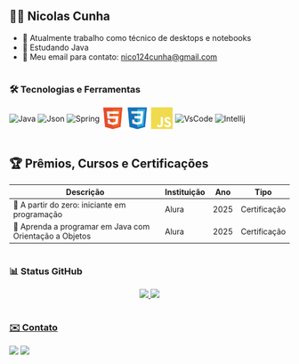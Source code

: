 ## 👨‍💻 Nicolas Cunha

- 🔭 Atualmente trabalho como técnico de desktops e notebooks
- 🌱 Estudando Java
- 💬 Meu email para contato: nico124cunha@gmail.com

#
  
### 🛠️ Tecnologias e Ferramentas
<div style="display: inline_block">
  <img align="center" alt="Java" height="40" width="40" src="https://cdn.jsdelivr.net/gh/devicons/devicon@latest/icons/java/java-original.svg">
  <img align="center" alt="Json" height="40" width="40" src="https://cdn.jsdelivr.net/gh/devicons/devicon@latest/icons/json/json-original.svg" />
  <img align="center" alt="Spring" height="40" width="40" src="https://cdn.jsdelivr.net/gh/devicons/devicon@latest/icons/spring/spring-original.svg" />
  <img align="center" alt="HTML5" height="40" width="40" src="https://raw.githubusercontent.com/devicons/devicon/master/icons/html5/html5-original.svg">
  <img align="center" alt="CSS3" height="40" width="40" src="https://raw.githubusercontent.com/devicons/devicon/master/icons/css3/css3-original.svg">
  <img align="center" alt="JavaScript" height="40" width="40" src="https://raw.githubusercontent.com/devicons/devicon/master/icons/javascript/javascript-plain.svg">
  <img align="center" alt="VsCode" height="40" width="40" src="https://cdn.jsdelivr.net/gh/devicons/devicon@latest/icons/vscode/vscode-original.svg" />  
  <img align="center" alt="Intellij" height="40" width="40" src="https://cdn.jsdelivr.net/gh/devicons/devicon@latest/icons/intellij/intellij-original.svg" />           
</div><br>

## 🏆 Prêmios, Cursos e Certificações

Descrição   | Instituição   | Ano | Tipo
--------- | --------- | ------ | ------
🏅 A partir do zero: iniciante em programação  | Alura | 2025 | Certificação
🏅 Aprenda a programar em Java com Orientação a Objetos | Alura | 2025 | Certificação

#

### 📊 Status GitHub
<div align="center">
  <a href="https://github.com/NicolasCunha328">
  <img height="170em" src="https://github-readme-stats.vercel.app/api?username=NicolasCunha328&show_icons=true&theme=dark&include_all_commits=true&count_private=true"/>
  <img height="170em" src="https://github-readme-stats.vercel.app/api/top-langs/?username=NicolasCunha328&layout=compact&langs_count=7&theme=dark"/>
</div>

#

### ✉️ Contato

<div> 
  <a href="https://www.instagram.com/cunha_980/" target="_blank"><img src="https://img.shields.io/badge/-Instagram-%23E4405F?style=for-the-badge&logo=instagram&logoColor=white" target="_blank"></a>
  <a href="www.linkedin.com/in/nicolas-cunha-56b29720b" target="_blank"><img src="https://img.shields.io/badge/-LinkedIn-%230077B5?style=for-the-badge&logo=linkedin&logoColor=white" target="_blank"></a>
</div>
